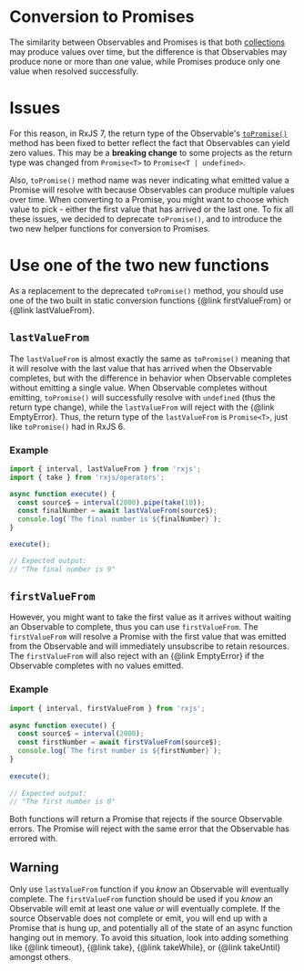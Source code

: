 # Conversion to Promises

The similarity between Observables and Promises is that both [collections](/guide/observable) may produce values over
time, but the difference is that Observables may produce none or more than one value, while Promises produce only one
value when resolved successfully.

# Issues

For this reason, in RxJS 7, the return type of the Observable's [`toPromise()`](/api/index/class/Observable#toPromise)
method has been fixed to better reflect the fact that Observables can yield zero values. This may be a **breaking
change** to some projects as the return type was changed from `Promise<T>` to `Promise<T | undefined>`.

Also, `toPromise()` method name was never indicating what emitted value a Promise will resolve with because Observables
can produce multiple values over time. When converting to a Promise, you might want to choose which value to pick -
either the first value that has arrived or the last one. To fix all these issues, we decided to deprecate `toPromise()`,
and to introduce the two new helper functions for conversion to Promises.

# Use one of the two new functions

As a replacement to the deprecated `toPromise()` method, you should use one of the two built in static conversion
functions {@link firstValueFrom} or {@link lastValueFrom}.

## `lastValueFrom`

The `lastValueFrom` is almost exactly the same as `toPromise()` meaning that it will resolve with the last value that has
arrived when the Observable completes, but with the difference in behavior when Observable completes without emitting a
single value. When Observable completes without emitting, `toPromise()` will successfully resolve with `undefined` (thus
the return type change), while the `lastValueFrom` will reject with the {@link EmptyError}. Thus, the return type of the
`lastValueFrom` is `Promise<T>`, just like `toPromise()` had in RxJS 6.

### Example

```ts
import { interval, lastValueFrom } from 'rxjs';
import { take } from 'rxjs/operators';

async function execute() {
  const source$ = interval(2000).pipe(take(10));
  const finalNumber = await lastValueFrom(source$);
  console.log(`The final number is ${finalNumber}`);
}

execute();

// Expected output:
// "The final number is 9"
```

## `firstValueFrom`

However, you might want to take the first value as it arrives without waiting an Observable to complete, thus you can
use `firstValueFrom`. The `firstValueFrom` will resolve a Promise with the first value that was emitted from the
Observable and will immediately unsubscribe to retain resources. The `firstValueFrom` will also reject with an
{@link EmptyError} if the Observable completes with no values emitted.

### Example

```ts
import { interval, firstValueFrom } from 'rxjs';
 
async function execute() {
  const source$ = interval(2000);
  const firstNumber = await firstValueFrom(source$);
  console.log(`The first number is ${firstNumber}`);
}
 
execute();
 
// Expected output:
// "The first number is 0"
```

<span class="informal">Both functions will return a Promise that rejects if the source Observable errors. The Promise
will reject with the same error that the Observable has errored with.</span>

## Warning
Only use `lastValueFrom` function if you *know* an Observable will eventually complete. The `firstValueFrom` function should
be used if you *know* an Observable will emit at least one value _or_ will eventually complete. If the source Observable
does not complete or emit, you will end up with a Promise that is hung up, and potentially all of the state of an async
function hanging out in memory. To avoid this situation, look into adding something like {@link timeout}, {@link take},
{@link takeWhile}, or {@link takeUntil} amongst others.
